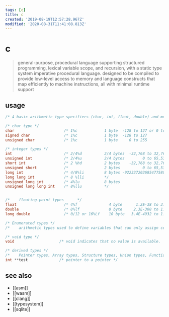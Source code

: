 ```yaml
---
tags: [c]
title: c
created: '2019-08-19T12:57:28.967Z'
modified: '2020-08-31T11:41:08.813Z'
---
```


# c

> general-purpose, procedural language supporting structured programming, lexical variable scope, and recursion, with a static type system
> imperative procedural language. designed to be compiled to provide low-level access to memory and language constructs that map efficiently to machine instructions, all with minimal runtime support

## usage
```c
/* 4 basic arithmetic type specifiers (char, int, float, double) and modifiers (signed, unsigned, short, long) */

/* char type */
char                      /* 1%c            1 byte  -128 to 127 or 0 to 255  */
signed char               /* 1%c            1 byte  -128 to 127              */
unsigned char             /* 1%c            1 byte     0 to 255              */

/* integer types */
int                       /* 2/4%d          2/4 bytes  -32,768 to 32,767 or -2,147,483,648 to 2,147,483,647 */
unsigned int              /* 2/4%u          2/4 bytes        0 to 65,535 or 0 to 4,294,967,295              */
short int                 /* 2 %hd          2 bytes    -32,768 to 32,767                                    */
unsigned short            /*                2 bytes          0 to 65,535                                    */
long int                  /* 4/8%li         8 bytes -9223372036854775808 to 9223372036854775807             */
long long int             /* 8 %lli         */
unsigned long int         /* 4%lu           8 bytes                    0 to 18446744073709551615            */
unsigned long long int    /* 8%llu          */


/*    floating-point types      */
float                     /* 4%f              4 byte   	  1.2E-38 to 3.4E+38     	6 decimal-places  */
double                    /* 8%lf             8 byte   	 2.3E-308 to 1.7E+308   	15 decimal-places */
long double               /* 0/12 or 16%Lf    10 byte  	3.4E-4932 to 1.1E+4932  	19 decimal-places */

/* Enumerated types */
/*    arithmetic types used to define variables that can only assign certain discrete integer value */

/* void type */
void                    /* void indicates that no value is available.  */

/* derived types */
/*    Pointer types, Array types, Structure types, Union types, Function types  */
int **test              /* pointer to a pointer */
```


## see also
- [[asm]]
- [[wasm]]
- [[clang]]
- [[typesystem]]
- [[sqlite]]
